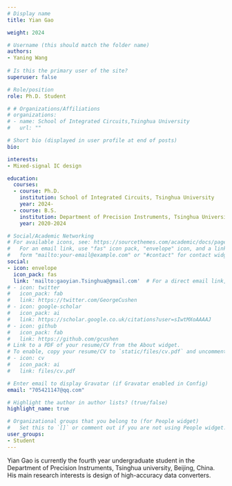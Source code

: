 ```yaml
---
# Display name
title: Yian Gao

weight: 2024

# Username (this should match the folder name)
authors:
- Yaning Wang
 
# Is this the primary user of the site?
superuser: false

# Role/position
role: Ph.D. Student

# # Organizations/Affiliations
# organizations:
# - name: School of Integrated Circuits,Tsinghua University
#   url: ""

# Short bio (displayed in user profile at end of posts)
bio: 

interests:
- Mixed-signal IC design

education:
  courses:
  - course: Ph.D.
    institution: School of Integrated Circuits, Tsinghua University
    year: 2024-
  - course: B.S.
    institution: Department of Precision Instruments, Tsinghua University
    year: 2020-2024

# Social/Academic Networking
# For available icons, see: https://sourcethemes.com/academic/docs/page-builder/#icons
#   For an email link, use "fas" icon pack, "envelope" icon, and a link in the
#   form "mailto:your-email@example.com" or "#contact" for contact widget.
social:
- icon: envelope
  icon_pack: fas
  link: 'mailto:gaoyian.Tsinghua@gmail.com'  # For a direct email link, use "mailto:test@example.org".
# - icon: twitter
#   icon_pack: fab
#   link: https://twitter.com/GeorgeCushen
# - icon: google-scholar
#   icon_pack: ai
#   link: https://scholar.google.co.uk/citations?user=sIwtMXoAAAAJ
# - icon: github
#   icon_pack: fab
#   link: https://github.com/gcushen
# Link to a PDF of your resume/CV from the About widget.
# To enable, copy your resume/CV to `static/files/cv.pdf` and uncomment the lines below.
# - icon: cv
#   icon_pack: ai
#   link: files/cv.pdf

# Enter email to display Gravatar (if Gravatar enabled in Config)
email: "705421147@qq.com"

# Highlight the author in author lists? (true/false)
highlight_name: true

# Organizational groups that you belong to (for People widget)
#   Set this to `[]` or comment out if you are not using People widget.
user_groups:
- Student
---
```


Yian Gao is currently the fourth year undergraduate student in the Department of Precision Instruments, Tsinghua university, Beijing, China. His main research interests is design of high-accuracy data converters.

